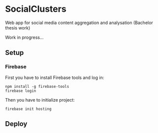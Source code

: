 # SocialClusters
Web app for social media content aggregation and analysation (Bachelor thesis work)

Work in progress...

## Setup

### Firebase 

First you have to install Firebase tools and log in:
```$xslt
npm install -g firebase-tools
firebase login
```


Then you have to initialize project: 
```$xslt
firebase init hosting
```

## Deploy

[//]: # "TODO - Add deploy info"